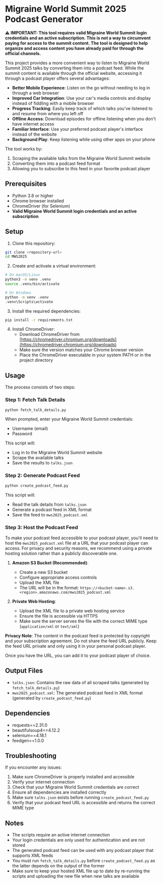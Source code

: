 # Migraine World Summit 2025 Podcast Generator

⚠️ **IMPORTANT: This tool requires valid Migraine World Summit login credentials and an active subscription. This is not a way to circumvent paying for access to the summit content. The tool is designed to help organize and access content you have already paid for through the official channels.**

This project provides a more convenient way to listen to Migraine World Summit 2025 talks by converting them into a podcast feed. While the summit content is available through the official website, accessing it through a podcast player offers several advantages:

- **Better Mobile Experience**: Listen on the go without needing to log in through a web browser
- **Improved Car Integration**: Use your car's media controls and display instead of fiddling with a mobile browser
- **Progress Tracking**: Easily keep track of which talks you've listened to and resume from where you left off
- **Offline Access**: Download episodes for offline listening when you don't have internet access
- **Familiar Interface**: Use your preferred podcast player's interface instead of the website
- **Background Play**: Keep listening while using other apps on your phone

The tool works by:
1. Scraping the available talks from the Migraine World Summit website
2. Converting them into a podcast feed format
3. Allowing you to subscribe to this feed in your favorite podcast player

## Prerequisites

- Python 3.8 or higher
- Chrome browser installed
- ChromeDriver (for Selenium)
- **Valid Migraine World Summit login credentials and an active subscription**

## Setup

1. Clone this repository:
```bash
git clone <repository-url>
cd MWS2025
```

2. Create and activate a virtual environment:
```bash
# On macOS/Linux
python3 -m venv .venv
source .venv/bin/activate

# On Windows
python -m venv .venv
.venv\Scripts\activate
```

3. Install the required dependencies:
```bash
pip install -r requirements.txt
```

4. Install ChromeDriver:
   - Download ChromeDriver from [https://chromedriver.chromium.org/downloads](https://chromedriver.chromium.org/downloads)
   - Make sure the version matches your Chrome browser version
   - Place the ChromeDriver executable in your system PATH or in the project directory

## Usage

The process consists of two steps:

### Step 1: Fetch Talk Details
```bash
python fetch_talk_details.py
```
When prompted, enter your Migraine World Summit credentials:
- Username (email)
- Password

This script will:
- Log in to the Migraine World Summit website
- Scrape the available talks
- Save the results to `talks.json`

### Step 2: Generate Podcast Feed
```bash
python create_podcast_feed.py
```
This script will:
- Read the talk details from `talks.json`
- Generate a podcast feed in XML format
- Save the feed to `mws2025_podcast.xml`

### Step 3: Host the Podcast Feed
To make your podcast feed accessible to your podcast player, you'll need to host the `mws2025_podcast.xml` file at a URL that your podcast player can access. For privacy and security reasons, we recommend using a private hosting solution rather than a publicly discoverable one.

1. **Amazon S3 Bucket (Recommended)**:
   - Create a new S3 bucket
   - Configure appropriate access controls
   - Upload the XML file
   - The URL will be in the format: `https://<bucket-name>.s3.<region>.amazonaws.com/mws2025_podcast.xml`

2. **Private Web Hosting**:
   - Upload the XML file to a private web hosting service
   - Ensure the file is accessible via HTTPS
   - Make sure the server serves the file with the correct MIME type (`application/xml` or `text/xml`)

**Privacy Note**: The content in the podcast feed is protected by copyright and your subscription agreement. Do not share the feed URL publicly. Keep the feed URL private and only using it in your personal podcast player.

Once you have the URL, you can add it to your podcast player of choice.

## Output Files

- `talks.json`: Contains the raw data of all scraped talks (generated by `fetch_talk_details.py`)
- `mws2025_podcast.xml`: The generated podcast feed in XML format (generated by `create_podcast_feed.py`)

## Dependencies

- requests==2.31.0
- beautifulsoup4==4.12.2
- selenium==4.18.1
- feedgen==1.0.0

## Troubleshooting

If you encounter any issues:

1. Make sure ChromeDriver is properly installed and accessible
2. Verify your internet connection
3. Check that your Migraine World Summit credentials are correct
4. Ensure all dependencies are installed correctly
5. Make sure `talks.json` exists before running `create_podcast_feed.py`
6. Verify that your podcast feed URL is accessible and returns the correct MIME type

## Notes

- The scripts require an active internet connection
- Your login credentials are only used for authentication and are not stored
- The generated podcast feed can be used with any podcast player that supports XML feeds
- You must run `fetch_talk_details.py` before `create_podcast_feed.py` as the latter depends on the output of the former
- Make sure to keep your hosted XML file up to date by re-running the scripts and uploading the new file when new talks are available 
